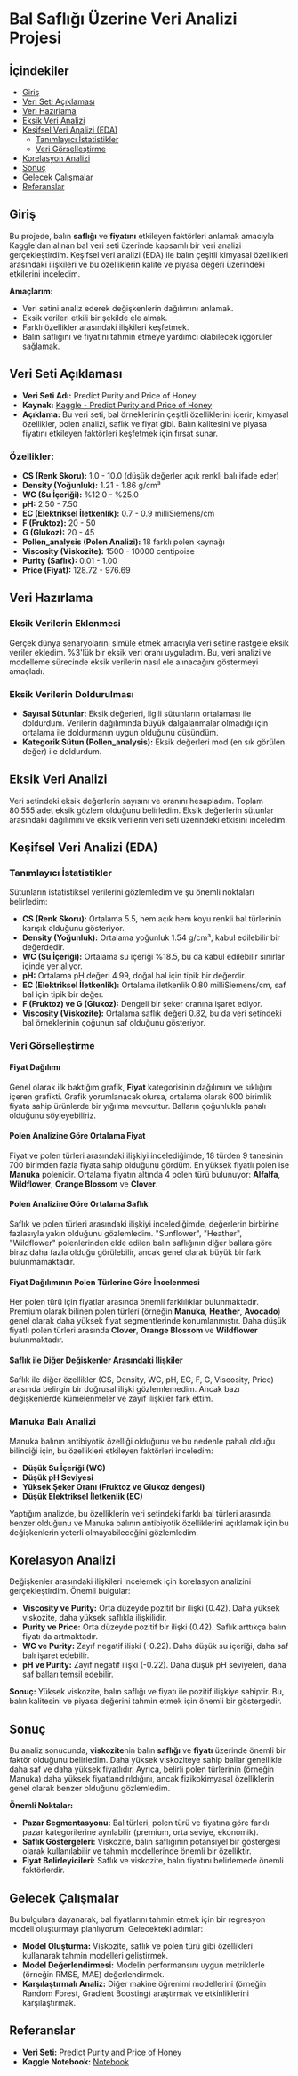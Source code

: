 # Bal Saflığı Üzerine Veri Analizi Projesi

## İçindekiler

- [Giriş](#giriş)
- [Veri Seti Açıklaması](#veri-seti-açıklaması)
- [Veri Hazırlama](#veri-hazırlama)
- [Eksik Veri Analizi](#eksik-veri-analizi)
- [Keşifsel Veri Analizi (EDA)](#keşifsel-veri-analizi-eda)
  - [Tanımlayıcı İstatistikler](#tanımlayıcı-istatistikler)
  - [Veri Görselleştirme](#veri-görselleştirme)
- [Korelasyon Analizi](#korelasyon-analizi)
- [Sonuç](#sonuç)
- [Gelecek Çalışmalar](#gelecek-çalışmalar)
- [Referanslar](#referanslar)

## Giriş

Bu projede, balın **saflığı** ve **fiyatını** etkileyen faktörleri anlamak amacıyla Kaggle'dan alınan bal veri seti üzerinde kapsamlı bir veri analizi gerçekleştirdim. Keşifsel veri analizi (EDA) ile balın çeşitli kimyasal özellikleri arasındaki ilişkileri ve bu özelliklerin kalite ve piyasa değeri üzerindeki etkilerini inceledim.

**Amaçlarım:**

- Veri setini analiz ederek değişkenlerin dağılımını anlamak.
- Eksik verileri etkili bir şekilde ele almak.
- Farklı özellikler arasındaki ilişkileri keşfetmek.
- Balın saflığını ve fiyatını tahmin etmeye yardımcı olabilecek içgörüler sağlamak.

## Veri Seti Açıklaması

- **Veri Seti Adı:** Predict Purity and Price of Honey
- **Kaynak:** [Kaggle - Predict Purity and Price of Honey](https://www.kaggle.com/datasets/stealthtechnologies/predict-purity-and-price-of-honey)
- **Açıklama:** Bu veri seti, bal örneklerinin çeşitli özelliklerini içerir; kimyasal özellikler, polen analizi, saflık ve fiyat gibi. Balın kalitesini ve piyasa fiyatını etkileyen faktörleri keşfetmek için fırsat sunar.

### Özellikler:

- **CS (Renk Skoru):** 1.0 - 10.0 (düşük değerler açık renkli balı ifade eder)
- **Density (Yoğunluk):** 1.21 - 1.86 g/cm³
- **WC (Su İçeriği):** %12.0 - %25.0
- **pH:** 2.50 - 7.50
- **EC (Elektriksel İletkenlik):** 0.7 - 0.9 milliSiemens/cm
- **F (Fruktoz):** 20 - 50
- **G (Glukoz):** 20 - 45
- **Pollen_analysis (Polen Analizi):** 18 farklı polen kaynağı
- **Viscosity (Viskozite):** 1500 - 10000 centipoise
- **Purity (Saflık):** 0.01 - 1.00
- **Price (Fiyat):** 128.72 - 976.69

## Veri Hazırlama

### Eksik Verilerin Eklenmesi

Gerçek dünya senaryolarını simüle etmek amacıyla veri setine rastgele eksik veriler ekledim. %3'lük bir eksik veri oranı uyguladım. Bu, veri analizi ve modelleme sürecinde eksik verilerin nasıl ele alınacağını göstermeyi amaçladı.

### Eksik Verilerin Doldurulması

- **Sayısal Sütunlar:** Eksik değerleri, ilgili sütunların ortalaması ile doldurdum. Verilerin dağılımında büyük dalgalanmalar olmadığı için ortalama ile doldurmanın uygun olduğunu düşündüm.
- **Kategorik Sütun (Pollen_analysis):** Eksik değerleri mod (en sık görülen değer) ile doldurdum.

## Eksik Veri Analizi

Veri setindeki eksik değerlerin sayısını ve oranını hesapladım. Toplam 80.555 adet eksik gözlem olduğunu belirledim. Eksik değerlerin sütunlar arasındaki dağılımını ve eksik verilerin veri seti üzerindeki etkisini inceledim.

## Keşifsel Veri Analizi (EDA)

### Tanımlayıcı İstatistikler

Sütunların istatistiksel verilerini gözlemledim ve şu önemli noktaları belirledim:

- **CS (Renk Skoru):** Ortalama 5.5, hem açık hem koyu renkli bal türlerinin karışık olduğunu gösteriyor.
- **Density (Yoğunluk):** Ortalama yoğunluk 1.54 g/cm³, kabul edilebilir bir değerdedir.
- **WC (Su İçeriği):** Ortalama su içeriği %18.5, bu da kabul edilebilir sınırlar içinde yer alıyor.
- **pH:** Ortalama pH değeri 4.99, doğal bal için tipik bir değerdir.
- **EC (Elektriksel İletkenlik):** Ortalama iletkenlik 0.80 milliSiemens/cm, saf bal için tipik bir değer.
- **F (Fruktoz) ve G (Glukoz):** Dengeli bir şeker oranına işaret ediyor.
- **Viscosity (Viskozite):** Ortalama saflık değeri 0.82, bu da veri setindeki bal örneklerinin çoğunun saf olduğunu gösteriyor.

### Veri Görselleştirme

#### Fiyat Dağılımı

Genel olarak ilk baktığım grafik, **Fiyat** kategorisinin dağılımını ve sıklığını içeren grafikti. Grafik yorumlanacak olursa, ortalama olarak 600 birimlik fiyata sahip ürünlerde bir yığılma mevcuttur. Balların çoğunlukla pahalı olduğunu söyleyebiliriz.

#### Polen Analizine Göre Ortalama Fiyat

Fiyat ve polen türleri arasındaki ilişkiyi incelediğimde, 18 türden 9 tanesinin 700 birimden fazla fiyata sahip olduğunu gördüm. En yüksek fiyatlı polen ise **Manuka** polenidir. Ortalama fiyatın altında 4 polen türü bulunuyor: **Alfalfa**, **Wildflower**, **Orange Blossom** ve **Clover**.

#### Polen Analizine Göre Ortalama Saflık

Saflık ve polen türleri arasındaki ilişkiyi incelediğimde, değerlerin birbirine fazlasıyla yakın olduğunu gözlemledim. "Sunflower", "Heather", "Wildflower" polenlerinden elde edilen balın saflığının diğer ballara göre biraz daha fazla olduğu görülebilir, ancak genel olarak büyük bir fark bulunmamaktadır.

#### Fiyat Dağılımının Polen Türlerine Göre İncelenmesi

Her polen türü için fiyatlar arasında önemli farklılıklar bulunmaktadır. Premium olarak bilinen polen türleri (örneğin **Manuka**, **Heather**, **Avocado**) genel olarak daha yüksek fiyat segmentlerinde konumlanmıştır. Daha düşük fiyatlı polen türleri arasında **Clover**, **Orange Blossom** ve **Wildflower** bulunmaktadır.

#### Saflık ile Diğer Değişkenler Arasındaki İlişkiler

Saflık ile diğer özellikler (CS, Density, WC, pH, EC, F, G, Viscosity, Price) arasında belirgin bir doğrusal ilişki gözlemlemedim. Ancak bazı değişkenlerde kümelenmeler ve zayıf ilişkiler fark ettim.

### Manuka Balı Analizi

Manuka balının antibiyotik özelliği olduğunu ve bu nedenle pahalı olduğu bilindiği için, bu özellikleri etkileyen faktörleri inceledim:

- **Düşük Su İçeriği (WC)**
- **Düşük pH Seviyesi**
- **Yüksek Şeker Oranı (Fruktoz ve Glukoz dengesi)**
- **Düşük Elektriksel İletkenlik (EC)**

Yaptığım analizde, bu özelliklerin veri setindeki farklı bal türleri arasında benzer olduğunu ve Manuka balının antibiyotik özelliklerini açıklamak için bu değişkenlerin yeterli olmayabileceğini gözlemledim.

## Korelasyon Analizi

Değişkenler arasındaki ilişkileri incelemek için korelasyon analizini gerçekleştirdim. Önemli bulgular:

- **Viscosity ve Purity:** Orta düzeyde pozitif bir ilişki (0.42). Daha yüksek viskozite, daha yüksek saflıkla ilişkilidir.
- **Purity ve Price:** Orta düzeyde pozitif bir ilişki (0.42). Saflık arttıkça balın fiyatı da artmaktadır.
- **WC ve Purity:** Zayıf negatif ilişki (-0.22). Daha düşük su içeriği, daha saf balı işaret edebilir.
- **pH ve Purity:** Zayıf negatif ilişki (-0.22). Daha düşük pH seviyeleri, daha saf balları temsil edebilir.

**Sonuç:** Yüksek viskozite, balın saflığı ve fiyatı ile pozitif ilişkiye sahiptir. Bu, balın kalitesini ve piyasa değerini tahmin etmek için önemli bir göstergedir.

## Sonuç

Bu analiz sonucunda, **viskozite**nin balın **saflığı** ve **fiyatı** üzerinde önemli bir faktör olduğunu belirledim. Daha yüksek viskoziteye sahip ballar genellikle daha saf ve daha yüksek fiyatlıdır. Ayrıca, belirli polen türlerinin (örneğin Manuka) daha yüksek fiyatlandırıldığını, ancak fizikokimyasal özelliklerin genel olarak benzer olduğunu gözlemledim.

**Önemli Noktalar:**

- **Pazar Segmentasyonu:** Bal türleri, polen türü ve fiyatına göre farklı pazar kategorilerine ayrılabilir (premium, orta seviye, ekonomik).
- **Saflık Göstergeleri:** Viskozite, balın saflığının potansiyel bir göstergesi olarak kullanılabilir ve tahmin modellerinde önemli bir özelliktir.
- **Fiyat Belirleyicileri:** Saflık ve viskozite, balın fiyatını belirlemede önemli faktörlerdir.

## Gelecek Çalışmalar

Bu bulgulara dayanarak, bal fiyatlarını tahmin etmek için bir regresyon modeli oluşturmayı planlıyorum. Gelecekteki adımlar:

- **Model Oluşturma:** Viskozite, saflık ve polen türü gibi özellikleri kullanarak tahmin modelleri geliştirmek.
- **Model Değerlendirmesi:** Modelin performansını uygun metriklerle (örneğin RMSE, MAE) değerlendirmek.
- **Karşılaştırmalı Analiz:** Diğer makine öğrenimi modellerini (örneğin Random Forest, Gradient Boosting) araştırmak ve etkinliklerini karşılaştırmak.

## Referanslar

- **Veri Seti:** [Predict Purity and Price of Honey](https://www.kaggle.com/datasets/stealthtechnologies/predict-purity-and-price-of-honey)
- **Kaggle Notebook:** [Notebook](https://www.kaggle.com/code/ayemdamlakeskin/bal-safl-zerine-veri-analizi)

